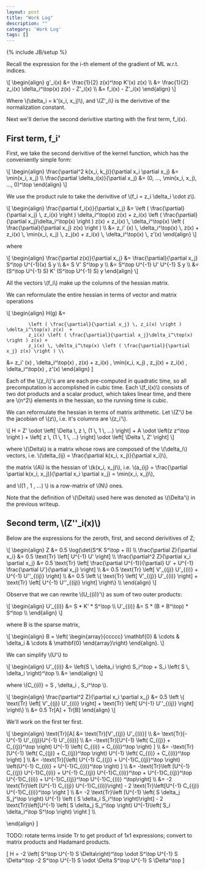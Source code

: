 ```yaml
---
layout: post
title: "Work Log"
description: ""
category: 'Work Log'
tags: []
---
```

{% include JB/setup %}

Recall  the expression for the i-th element of the gradient of ML w.r.t. indices.

<div>
\[
\begin{align}
g'_i(x) &= \frac{1}{2} z(x)^\top K'(x) z(x) \\
        &= \frac{1}{2} z_i(x) \delta_i^\top(x) z(x) - Z'_i(x) \\
        &= f_i(x) - Z'_i(x)
\end{align}
\]
</div>

Where \\(\delta_i = k'(x_i, x_j)\\), and \\(Z'_i\\) is the derivitive of the normalization constant.

    


Next we'll derive the second derivitive starting with the first term, f_i(x).

First term, f_i'
------------------

First, we take the second derivitive of the kernel function, which has the conveniently simple form:

<div>
\[
\begin{align}
\frac{\partial^2 k(x_i, k_j)}{\partial x_i \partial x_j} &= \min(x_i, x_j) \\
\frac{\partial \delta_i(x)}{\partial x_j} &= (0, ..., \min(x_i, x_j), ..., 0)^\top
\end{align}
\]
</div>

We use the product rule to take the derivitive of \\(f_i = z_i \delta_i \cdot  z\\).

<div>
\[
\begin{align}
\frac{\partial f_i(x)}{\partial x_j} &=
            \left ( \frac{\partial}{\partial x_j} \, z_i(x) \right ) \delta_i^\top(x) z(x)  +
            z_i(x) \left ( \frac{\partial}{\partial x_j}\delta_i^\top(x) \right ) z(x) +
            z_i(x) \, \delta_i^\top(x) \left ( \frac{\partial}{\partial x_j} z(x) \right ) \\
&=
            z_i' (x) \, \delta_i^\top(x) \, z(x)  +
            z_i(x) \, \min(x_i, x_j) \, z_j(x) + 
            z_i(x) \, \delta_i^\top(x) \, z'(x)
\end{align}
\]
</div>

where 

<div>
\[
\begin{align}
\frac{\partial z(x)}{\partial x_j} &= \frac{\partial}{\partial x_j} S^\top U^{-1}(x) S y \\
        &= S V' S^\top y \\
        &= S^\top U^{-1} U' U^{-1} S y \\
        &= (S^\top U^{-1} S) K' (S^\top U^{-1} S) y
\end{align}
\]
</div>

All the vectors \\(f_i\\) make up the columns of the hessian matrix.

We can reformulate the entire hessian in terms of vector and matrix operations

<div>
\[
\begin{align}
H(g) &=
            
            \left ( \frac{\partial}{\partial x_j} \, z_i(x) \right ) \delta_i^\top(x) z(x)  +
            z_i(x) \left ( \frac{\partial}{\partial x_j}\delta_i^\top(x) \right ) z(x) +
            z_i(x) \, \delta_i^\top(x) \left ( \frac{\partial}{\partial x_j} z(x) \right ) \\
&=
            z_i' (x) \, \delta_i^\top(x) \, z(x)  +
            z_i(x) \, \min(x_i, x_j) \, z_j(x) + 
            z_i(x) \, \delta_i^\top(x) \, z'(x)
\end{align}
\]
</div>


Each of the \\(z_i\\)'s are are each pre-computed in quadratic time, so all precomputation is accomplished in cubic time.  Each \\(f_i(x)\\) consists of two dot products and a scalar product, which takes linear time, and there are \\(n^2\\) elements in the hessian, so the running time is cubic.

We can reformulate the hessian in terms of matrix arithmetic.  Let \\(Z'\\) be the jacobian of \\(z\\), i.e. it's columns are \\(z_i'\\).  

<div>
\[
H = Z' \odot \left[ \Delta \, z \, (1 \, 1 \, ...) \right] + A \odot \left(z z^\top \right ) + \left[ z \, (1 \, 1 \, ...) \right] \odot \left[ \Delta \, Z' \right]
\]
</div>

where \\(\Delta\\) is a matrix whose rows are composed of the \\(\delta_i\\) vectors, i.e. \\(\delta_{ij} = \frac{\partial k(x_i, x_j)}{\partial x_i}\\), 
      
the matrix \\(A\\) is the hessian of \\(k(x_i, x_j)\\), i.e. \\(a_{ij} = \frac{\partial \partial k(x_i, x_j)}{\partial x_i \partial x_j} = \min(x_i, x_j)\\),

and \\((1 \, 1 \, ...) \\) is a row-matrix of \\(N\\) ones.

Note that the definition of \\(\Delta\\) used here was denoted as \\(\Delta'\\) in the previous writeup.

Second term, \\(Z''_i(x)\\)
------------------------

Below are the expressions for the zeroth, first, and second derivitives of Z;

<div>
\[
\begin{align}
Z &= 0.5 \log(\det(S^K S^\top + I)) \\
\frac{\partial Z}{\partial x_i} &= 0.5 \text{Tr} \left[ U^{-1} U' \right] \\
\frac{\partial^2 Z}{\partial x_i \partial x_j} &= 0.5 \text{Tr} \left[ \frac{\partial U^{-1}}{\partial} U' + U^{-1} \frac{\partial U'}{\partial x_j} \right] \\
        &= 0.5 \text{Tr} \left[ V'_{(j)} U'_{(i)} + U^{-1} U''_{(ij)} \right] \\
        &= 0.5 \left \{ \text{Tr} \left[ V'_{(j)} U'_{(i)} \right] + \text{Tr} \left[ U^{-1} U''_{(ij)} \right] \right\} \\
\end{align}
\]
</div>

Observe that we can rewrite \\(U_{(i)}'\\) as sum of two outer products:

<div>
\[
\begin{align}
U'_{(i)} &= S * K' * S^\top \\
U'_{(i)} &= S * (B + B^\top) * S^\top \\
\end{align}
\]
</div>

where B is the sparse matrix,

<div>
\[
\begin{align}
B = \left( \begin{array}{ccccc}
        \mathbf{0} & \cdots & \delta_i & \cdots & \mathbf{0}
    \end{array}\right)
\end{align}.
\]
</div>

We can simplify \\(U'\\) to

<div>
\[
\begin{align}
U'_{(i)} &= \left(S \, \delta_i \right) S_i^\top  + S_i \left( S \, \delta_i \right)^\top \\
         &= 
\end{align}
\]
</div>

where \\(C_{(i)} = S \, \delta_i \, S_i^\top \\).

<div>
\[
\begin{align}
\frac{\partial^2 Z}{\partial x_i \partial x_j} &= 
        0.5 \left \{ \text{Tr} \left[ V'_{(j)} U'_{(i)} \right] + \text{Tr} \left[ U^{-1} U''_{(ij)} \right] \right\} \\
            &= 0.5 Tr[A] + Tr[B]
\end{align}
\]
</div>

We'll work on the first ter first.


<div>
\[
\begin{align}
    \text{Tr}[A] &= \text{Tr}[V'_{(j)} U'_{(i)}] \\
          &= \text{Tr}[-U^{-1} U'_{(j)}U^{-1} U'_{(i)}] \\
          &= -\text{Tr}[U^{-1} \left( C_{(j)} + C_{(j)}^\top \right) U^{-1} \left( C_{(i)} + C_{(i)}^\top \right) ] \\
          &= -\text{Tr}[U^{-1} \left( C_{(j)} + C_{(j)}^\top \right) U^{-1} \left( C_{(i)} + C_{(i)}^\top \right) ] \\
          &= -\text{Tr}[\left( U^{-1}  C_{(j)} + U^{-1}C_{(j)}^\top \right) \left(U^{-1}  C_{(i)} + U^{-1}C_{(i)}^\top \right) ] \\
          &= -\text{Tr}\left [U^{-1}  C_{(j)} U^{-1}C_{(i)} + U^{-1}  C_{(j)} U^{-1}C_{(i)}^\top + U^{-1}C_{(j)}^\top U^{-1}C_{(i)} + U^{-1}C_{(j)}^\top U^{-1}C_{(i)} ^\top\right] \\
          &= -2 \text{Tr}\left [U^{-1}  C_{(j)} U^{-1}C_{(i)}\right]  - 2 \text{Tr}\left[U^{-1} C_{(j)} U^{-1}C_{(i)}^\top \right ] \\
          &= -2 \text{Tr}\left [U^{-1} \left( S \delta_j S_j^\top \right) U^{-1} \left ( S \delta_i S_i^\top \right)\right]  - 2 \text{Tr}\left[U^{-1} \left( S \delta_j S_j^\top \right) U^{-1}\left( S_i \delta_i^\top S^\top \right) \right ] \\

\end{align}
\]

TODO: rotate terms inside Tr to get product of 1x1 expressions; convert to matrix products and Hadamard products.  

\[
    H = -2 \left( S^\top U^{-1} S \Delta\right)^\top \odot S^\top U^{-1} S \Delta^\top  -2 S^\top U^{-1} S \odot \Delta S^\top U^{-1} S \Delta^\top
\]

</div>


